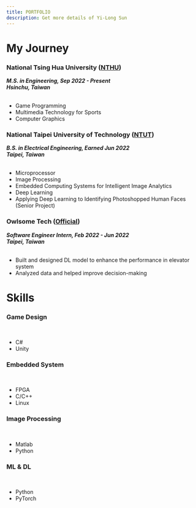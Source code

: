 ```yaml
---
title: PORTFOLIO
description: Get more details of Yi-Long Sun
---
```


<h1 align="left">My Journey</h1>

<h3 align="left">National Tsing Hua University (<a href="https://nthu-en.site.nthu.edu.tw/">NTHU</a>)</h3>
<h5 align="left" style="margin:0px">M.S. in Engineering, Sep 2022 - Present</h5>
<h5 align="left" style="margin:0px">Hsinchu, Taiwan</h5><br>

- Game Programming
- Multimedia Technology for Sports
- Computer Graphics

<h3 align="left">National Taipei University of Technology (<a href="https://www-en.ntut.edu.tw/">NTUT</a>)</h3>
<h5 align="left" style="margin:0px">B.S. in Electrical Engineering, Earned Jun 2022</h5>
<h5 align="left" style="margin:0px">Taipei, Taiwan</h5><br>

- Microprocessor
- Image Processing
- Embedded Computing Systems for Intelligent Image Analytics
- Deep Learning
- Applying Deep Learning to Identifying Photoshopped Human Faces (Senior Project)

<h3 align="left">Owlsome Tech (<a href="https://www.owlsome.tech/">Official</a>)</h3>
<h5 align="left" style="margin:0px">Software Engineer Intern, Feb 2022 - Jun 2022</h5>
<h5 align="left" style="margin:0px">Taipei, Taiwan</h5><br>

- Built and designed DL model to enhance the performance in elevator system
- Analyzed data and helped improve decision-making

<h1 align="left">Skills</h1>

<h3 align="left">Game Design</h3><br>

- C#
- Unity

<h3 align="left">Embedded System</h3><br>

- FPGA
- C/C++
- Linux

<h3 align="left">Image Processing</h3><br>

- Matlab
- Python

<h3 align="left">ML & DL</h3><br>

- Python
- PyTorch